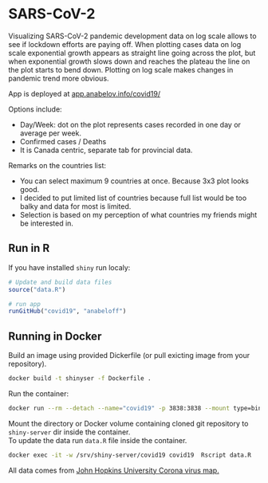 # SARS-CoV-2

Visualizing SARS-CoV-2 pandemic development data on log scale allows to see if lockdown efforts are paying off. When plotting cases data on log scale exponential growth appears as straight line going across the plot, but when exponential growth slows down and reaches the plateau the line on the plot starts to bend down. Plotting on log scale makes changes in pandemic trend more obvious.  

App is deployed at [app.anabelov.info/covid19/](http://app.anabelov.info/covid19/)

Options include:
- Day/Week: dot on the plot represents cases recorded in one day or average per week.
- Confirmed cases / Deaths
- It is Canada centric, separate tab for provincial data.

Remarks on the countries list:
- You can select maximum 9 countries at once. Because 3x3 plot looks good.
- I decided to put limited list of countries because full list would be too balky and data for most is limited.
- Selection is based on my perception of what countries my friends might be interested in.

## Run in R

If you have installed `shiny` run localy:
``` R
# Update and build data files
source("data.R")

# run app
runGitHub("covid19", "anabeloff")
```

## Running in Docker 

Build an image using provided Dickerfile (or pull exicting image from your repository).
``` bash
docker build -t shinyser -f Dockerfile .
```

Run the container:
``` bash
docker run --rm --detach --name="covid19" -p 3838:3838 --mount type=bind,source="/home/user/covid19",target=/srv/shiny-server/covid19 766815054095.dkr.ecr.ca-central-1.amazonaws.com/shinyser:latest
```
Mount the directory or Docker volume containing cloned git repository to `shiny-server` dir inside the container.  
To update the data run `data.R` file inside the container.  
``` bash
docker exec -it -w /srv/shiny-server/covid19 covid19  Rscript data.R
```

All data comes from [John Hopkins University Corona virus map.](https://github.com/CSSEGISandData/COVID-19)